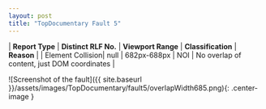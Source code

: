 ```yaml
---
layout: post
title: "TopDocumentary Fault 5"
---
```

| **Report Type** | **Distinct RLF No.** | **Viewport Range** | **Classification** | **Reason** |
| Element Collision| null | 682px-688px | NOI | No overlap of content, just DOM coordinates | 

![Screenshot of the fault]({{ site.baseurl }}/assets/images/TopDocumentary/fault5/overlapWidth685.png){: .center-image }